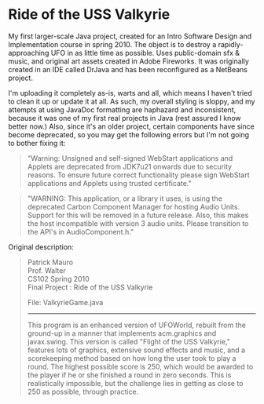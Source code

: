 # Ride of the USS Valkyrie
My first larger-scale Java project, created for an Intro Software Design and Implementation course in spring 2010. The object is to destroy a rapidly-approaching UFO in as little time as possible. Uses public-domain sfx &amp; music, and original art assets created in Adobe Fireworks. It was originally created in an IDE called DrJava and has been reconfigured as a NetBeans project.

I'm uploading it completely as-is, warts and all, which means I haven't tried to clean it up or update it at all. As such, my overall styling is sloppy, and my attempts at using JavaDoc formatting are haphazard and inconsistent, because it was one of my first real projects in Java (rest assured I know better now.) Also, since it's an older project, certain components have since become deprecated, so you may get the following errors but I'm not going to bother fixing it:

>"Warning: Unsigned and self-signed WebStart applications and Applets are deprecated from JDK7u21 onwards due to security reasons. To ensure future correct functionality please sign WebStart applications and Applets using trusted certificate."

>"WARNING: This application, or a library it uses, is using the deprecated Carbon Component Manager for hosting Audio Units. Support for this will be removed in a future release. Also, this makes the host incompatible with version 3 audio units. Please transition to the API's in AudioComponent.h."

Original description:

>Patrick Mauro<br>
>Prof. Walter<br>
>CS102 Spring 2010<br>
>Final Project : Ride of the USS Valkyrie<br>
>
>File: ValkyrieGame.java
><hr>
>This program is an enhanced version of UFOWorld, rebuilt from the ground-up in a manner that implements acm.graphics and javax.swing. This version is called "Flight of the USS Valkyrie," features lots of graphics, extensive sound effects and music, and a scorekeeping method based on how long the user took to play a round. The highest possible score is 250, which would be awarded to the player if he or she finished a round in zero seconds. This is realistically impossible, but the challenge lies in getting as close to 250 as possible, through practice.
